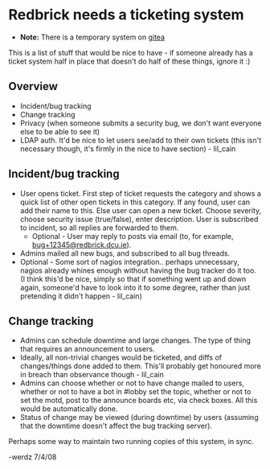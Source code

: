 # Redbrick needs a ticketing system

- **Note:** There is a temporary system on
  [gitea](https://git.redbrick.dcu.ie/rb-admins/AdminRequests/issues)

This is a list of stuff that would be nice to have - if someone already has a
ticket system half in place that doesn't do half of these things, ignore it :)

## Overview

- Incident/bug tracking
- Change tracking
- Privacy (when someone submits a security bug, we don't want everyone else to
  be able to see it)
- LDAP auth. It'd be nice to let users see/add to their own tickets (this isn't
  necessary though, it's firmly in the nice to have section) - lil_cain

## Incident/bug tracking

- User opens ticket. First step of ticket requests the category and shows a
  quick list of other open tickets in this category. If any found, user can add
  their name to this. Else user can open a new ticket. Choose severity, choose
  security issue (true/false), enter description. User is subscribed to
  incident, so all replies are forwarded to them.
  - Optional - User may reply to posts via email (to, for example,
    bug+12345@redbrick.dcu.ie).
- Admins mailed all new bugs, and subscribed to all bug threads.
- Optional - Some sort of nagios integration.. perhaps unnecessary, nagios
  already whines enough without having the bug tracker do it too. (I think
  this'd be nice, simply so that if something went up and down again, someone'd
  have to look into it to some degree, rather than just pretending it didn't
  happen - lil_cain)

## Change tracking

- Admins can schedule downtime and large changes. The type of thing that
  requires an announcement to users.
- Ideally, all non-trivial changes would be ticketed, and diffs of
  changes/things done added to them. This'll probably get honoured more in
  breach than observance though - lil_cain
- Admins can choose whether or not to have change mailed to users, whether or
  not to have a bot in #lobby set the topic, whether or not to set the motd,
  post to the announce boards etc, via check boxes. All this would be
  automatically done.
- Status of change may be viewed (during downtime) by users (assuming that the
  downtime doesn't affect the bug tracking server).

Perhaps some way to maintain two running copies of this system, in sync.

-werdz 7/4/08
